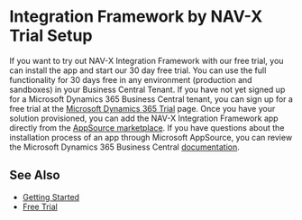 # Integration Framework by NAV-X Trial Setup

If you want to try out NAV-X Integration Framework with our free trial, you can install the app and start our 30 day free trial. You can use the full functionality for 30 days free in any environment (production and sandboxes) in your Business Central Tenant. If you have not yet signed up for a Microsoft Dynamics 365 Business Central tenant, you can sign up for a free trial at the [Microsoft Dynamics 365 Trial](https://trials.dynamics.com/Dynamics365/Signup/businesscentral) page. Once you have your solution provisioned, you can add the NAV-X Integration Framework app directly from the [AppSource marketplace](https://appsource.microsoft.com/en-US/product/dynamics-365-for-financials/PUBID.navx%7CAID.nav-x_opsuite_integration%7CPAPPID.e807e3ea-906f-4c2d-8442-afddd07a3af5). If you have questions about the installation process of an app through Microsoft AppSource, you can review the Microsoft Dynamics 365 Business Central [documentation](https://docs.microsoft.com/en-US/dynamics365/business-central/ui-extensions).

## See Also

- [Getting Started](getting-started.md)
- [Free Trial](http://nav-x.com/free-trial/)
